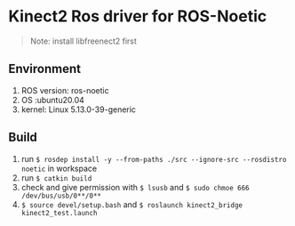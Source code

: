 # Kinect2 Ros driver for ROS-Noetic

> Note: install libfreenect2 first

## Environment

1. ROS version: ros-noetic 
2. OS :ubuntu20.04 
3. kernel: Linux 5.13.0-39-generic

## Build
1. run `$ rosdep install -y --from-paths ./src --ignore-src --rosdistro noetic` in workspace
2. run `$ catkin build`
3. check and give permission with `$ lsusb` and `$ sudo chmoe 666 /dev/bus/usb/0**/0**`
4. `$ source devel/setup.bash` and `$ roslaunch kinect2_bridge kinect2_test.launch`


